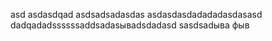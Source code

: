 asd
asdasdqad
asdsadsadasdas
asdasdasdadadadasdasasd
dadqadadssssssaddsadasываdsdadasd
sasdsadыва
фыв
